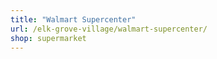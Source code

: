 ```yaml
---
title: "Walmart Supercenter"
url: /elk-grove-village/walmart-supercenter/
shop: supermarket
---
```

